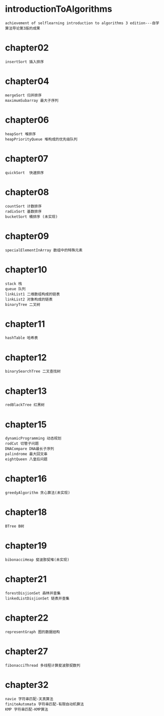 # introductionToAlgorithms
    achievement of selflearning introduction to algorithms 3 edition---自学算法导论第3版的成果

# chapter02
    insertSort 插入排序

# chapter04
    mergeSort 归并排序
    maximumSubarray 最大子序列

# chapter06
    heapSort 堆排序 
    heapPriorityQueue 堆构成的优先级队列

# chapter07
    quickSort  快速排序

# chapter08
    countSort 计数排序 
    radixSort 基数排序 
    bucketSort 桶排序 (未实现)

# chapter09
    specialElementInArray 数组中的特殊元素

# chapter10
    stack 栈
    queue 队列
    linkList1 二维数组构成的链表
    linkList2 对象构成的链表
    binaryTree 二叉树

# chapter11
    hashTable 哈希表

# chapter12
    binarySearchTree 二叉查找树

# chapter13
    redBlackTree 红黑树

# chapter15
    dynamicProgramming 动态规划
    rodCut 切管子问题
    DNACompare DNA最长子序列
    palindrome 最大回文串
    eightQueen 八皇后问题

# chapter16
    greedyAlgorithm 贪心算法(未实现)
    
# chapter18
    BTree B树

# chapter19
    bibonacciHeap 斐波那契堆(未实现)

# chapter21
    forestDisjionSet 森林并查集
    linkedListDisjionSet 链表并查集

# chapter22
    representGraph 图的数据结构

# chapter27
    fibonacciThread 多线程计算斐波那契数列

# chapter32
    navie 字符串匹配-天真算法
    finiteAutomata 字符串匹配-有限自动机算法
    KMP 字符串匹配-KMP算法